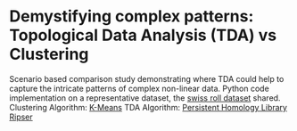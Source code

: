 # Demystifying complex patterns: Topological Data Analysis (TDA) vs Clustering
Scenario based comparison study demonstrating where TDA could help to capture the intricate patterns of complex non-linear data. Python code implementation on a representative dataset, the [swiss roll dataset](https://scikit-learn.org/stable/modules/generated/sklearn.datasets.make_swiss_roll.html) shared.
Clustering Algorithm: [K-Means](https://scikit-learn.org/stable/modules/generated/sklearn.cluster.KMeans.html)
TDA Algorithm: [Persistent Homology Library Ripser](https://ripser.scikit-tda.org/en/latest/index.html)


